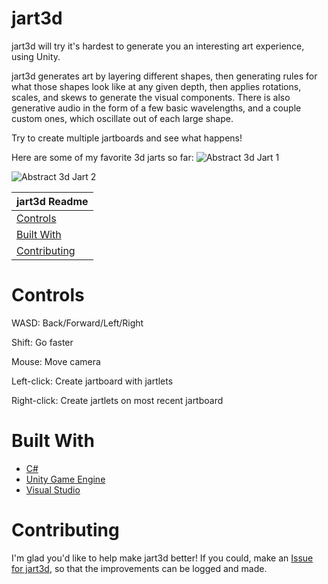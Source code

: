 # jart3d
jart3d will try it's hardest to generate you an interesting art experience, using Unity.

jart3d generates art by layering different shapes, then generating rules for what those shapes look like at any given depth, then applies rotations, scales, and skews to generate the visual components. There is also generative audio in the form of a few basic wavelengths, and a couple custom ones, which oscillate out of each large shape.

Try to create multiple jartboards and see what happens!

Here are some of my favorite 3d jarts so far:
![Abstract 3d Jart 1](https://evangipson.com/jart/jart3d-06.png)

![Abstract 3d Jart 2](https://evangipson.com/jart/jart3d-07.png)

| jart3d Readme |
|---|
| [Controls](#controls) |
| [Built With](#built-with) |
| [Contributing](#contributing) |

# Controls
WASD: Back/Forward/Left/Right

Shift: Go faster

Mouse: Move camera

Left-click: Create jartboard with jartlets

Right-click: Create jartlets on most recent jartboard

# Built With
* [C#](https://docs.microsoft.com/en-us/dotnet/csharp/)
* [Unity Game Engine](https://unity.com/)
* [Visual Studio](https://visualstudio.microsoft.com/vs/)

# Contributing
I'm glad you'd like to help make jart3d better! If you could, make an [Issue for jart3d](https://github.com/evangipson/jart3d/issues), so that the improvements can be logged and made.
